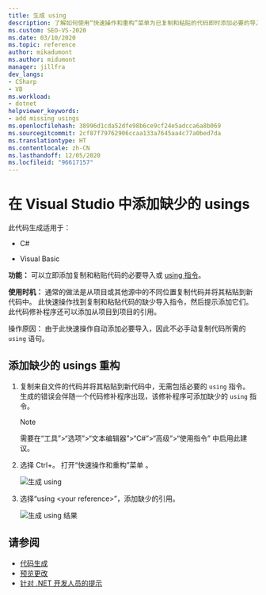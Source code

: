 ```yaml
---
title: 生成 using
description: 了解如何使用“快速操作和重构”菜单为已复制和粘贴的代码即时添加必要的导入或 using 指令。
ms.custom: SEO-VS-2020
ms.date: 03/10/2020
ms.topic: reference
author: mikadumont
ms.author: midumont
manager: jillfra
dev_langs:
- CSharp
- VB
ms.workload:
- dotnet
helpviewer_keywords:
- add missing usings
ms.openlocfilehash: 38996d1cda52dfe98b6ce9cf24e5adcca6a8b069
ms.sourcegitcommit: 2cf87f79762906ccaa133a7645aa4c77a0bed7da
ms.translationtype: HT
ms.contentlocale: zh-CN
ms.lasthandoff: 12/05/2020
ms.locfileid: "96617157"
---
```

# <a name="add-missing-usings-in-visual-studio"></a>在 Visual Studio 中添加缺少的 usings

此代码生成适用于：

- C#

- Visual Basic

**功能：** 可以立即添加复制和粘贴代码的必要导入或 [using 指令](/dotnet/csharp/language-reference/keywords/using-directive)。

**使用时机：** 通常的做法是从项目或其他源中的不同位置复制代码并将其粘贴到新代码中。 此快速操作找到复制和粘贴代码的缺少导入指令，然后提示添加它们。 此代码修补程序还可以添加从项目到项目的引用。

操作原因：  由于此快速操作自动添加必要导入，因此不必手动复制代码所需的 `using` 语句。

## <a name="add-missing-usings-refactoring"></a>添加缺少的 usings 重构

1. 复制来自文件的代码并将其粘贴到新代码中，无需包括必要的 `using` 指令。 生成的错误会伴随一个代码修补程序出现，该修补程序可添加缺少的 `using` 指令。

    > [!NOTE]
    > 需要在“工具”>“选项”>“文本编辑器”>“C#”>“高级”>“使用指令”  中启用此建议。

2. 选择 Ctrl+。 打开“快速操作和重构”菜单  。

    ![生成 using](media/generate-using-codefix.png)

3. 选择“using \<your reference\>”，添加缺少的引用。

    ![生成 using 结果](media/generate-using-result.png)

## <a name="see-also"></a>请参阅

- [代码生成](../code-generation-in-visual-studio.md)
- [预览更改](../../ide/preview-changes.md)
- [针对 .NET 开发人员的提示](../csharp-developer-productivity.md)
